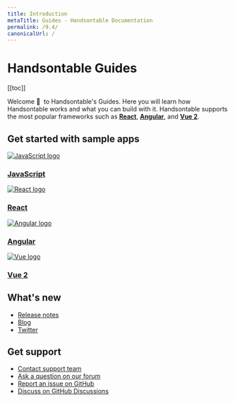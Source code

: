 ```yaml
---
title: Introduction
metaTitle: Guides - Handsontable Documentation
permalink: /9.4/
canonicalUrl: /
---
```


# Handsontable Guides

[[toc]]

Welcome 👋&nbsp; to Handsontable's Guides. Here you will learn how Handsontable works and what you can build with it. Handsontable supports the most popular frameworks such as **[React](@/guides/integrate-with-react/react-simple-example.md)**, **[Angular](@/guides/integrate-with-angular/angular-simple-example.md)**, and **[Vue 2](@/guides/integrate-with-vue/vue-simple-example.md)**.

## Get started with sample apps

<div class="row-items-container">
    <a href="/docs/9.4/hello-world" class="row-item">
     <img class="integration-framework-logo" src="/docs/9.4/img/pages/introduction/javascript.svg" alt="JavaScript logo" />
     <h3>JavaScript</h3>
    </a>

   <a href="/docs/9.4/react-simple-example" class="row-item">
   <img class="integration-framework-logo" src="/docs/9.4/img/pages/introduction/react.svg" alt="React logo" />
    <h3>React</h3>
   </a>

   <a href="/docs/9.4/angular-simple-example" class="row-item">
    <img class="integration-framework-logo" src="/docs/9.4/img/pages/introduction/angular.svg" alt="Angular logo" />
    <h3>Angular</h3>
   </a>

   <a href="/docs/9.4/vue-simple-example" class="row-item">
    <img class="integration-framework-logo" src="/docs/9.4/img/pages/introduction/vue.svg" alt="Vue logo" />
    <h3>Vue 2</h3>
   </a>
</div>

## What's new

- [Release notes](@/guides/upgrade-and-migration/release-notes.md)
- [Blog](https://handsontable.com/blog)
- [Twitter](https://twitter.com/handsontable)

## Get support

- [Contact support team](https://handsontable.com/contact?category=technical_support)
- [Ask a question on our forum](https://forum.handsontable.com)
- [Report an issue on GitHub](https://github.com/handsontable/handsontable/issues)
- [Discuss on GitHub Discussions](https://github.com/handsontable/handsontable/discussions)
